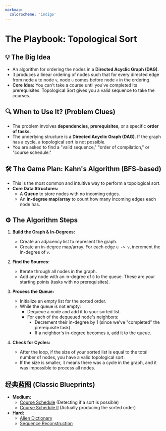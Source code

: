 ```yaml
---
markmap:
  colorScheme: 'indigo'
---
```


# The Playbook: Topological Sort

## 💡 The Big Idea
- An algorithm for ordering the nodes in a **Directed Acyclic Graph (DAG)**.
- It produces a linear ordering of nodes such that for every directed edge from node `u` to node `v`, node `u` comes before node `v` in the ordering.
- **Core Idea:** You can't take a course until you've completed its prerequisites. Topological Sort gives you a valid sequence to take the courses.

## 🔍 When to Use It? (Problem Clues)
- The problem involves **dependencies**, **prerequisites**, or a specific **order of tasks**.
- The underlying structure is a **Directed Acyclic Graph (DAG)**. If the graph has a cycle, a topological sort is not possible.
- You are asked to find a "valid sequence," "order of compilation," or "course schedule."

## 🛠️ The Game Plan: Kahn's Algorithm (BFS-based)
- This is the most common and intuitive way to perform a topological sort.
- **Core Data Structures:**
  - A **Queue** to store nodes with no incoming edges.
  - An **in-degree map/array** to count how many incoming edges each node has.

## ⚙️ The Algorithm Steps
1.  **Build the Graph & In-Degrees:**
    - Create an adjacency list to represent the graph.
    - Create an in-degree map/array. For each edge `u -> v`, increment the in-degree of `v`.

2.  **Find the Sources:**
    - Iterate through all nodes in the graph.
    - Add any node with an in-degree of `0` to the queue. These are your starting points (tasks with no prerequisites).

3.  **Process the Queue:**
    - Initialize an empty list for the sorted order.
    - While the queue is not empty:
      - Dequeue a node and add it to your sorted list.
      - For each of the dequeued node's neighbors:
        - Decrement their in-degree by 1 (since we've "completed" the prerequisite task).
        - If a neighbor's in-degree becomes `0`, add it to the queue.

4.  **Check for Cycles:**
    - After the loop, if the size of your sorted list is equal to the total number of nodes, you have a valid topological sort.
    - If the size is smaller, it means there was a cycle in the graph, and it was impossible to process all nodes.

## 经典蓝图 (Classic Blueprints)
- **Medium:**
  - [Course Schedule](https://leetcode.com/problems/course-schedule/) (Detecting if a sort is possible)
  - [Course Schedule II](https://leetcode.com/problems/course-schedule-ii/) (Actually producing the sorted order)
- **Hard:**
  - [Alien Dictionary](https://leetcode.com/problems/alien-dictionary/)
  - [Sequence Reconstruction](https://leetcode.com/problems/sequence-reconstruction/)
